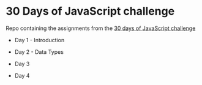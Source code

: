 # 30 Days of JavaScript challenge

Repo containing the assignments from the [30 days of JavaScript challenge](https://github.com/Asabeneh/30-Days-Of-JavaScript)

- Day 1 - Introduction

- Day 2 - Data Types

- Day 3

- Day 4